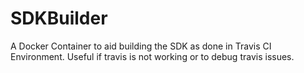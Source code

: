 # SDKBuilder
A Docker Container to aid building the SDK as done in Travis CI Environment. Useful if travis is not working or to debug travis issues.
